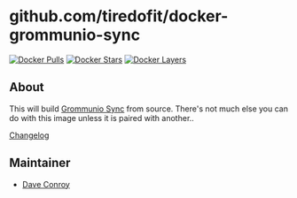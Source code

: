 # github.com/tiredofit/docker-grommunio-sync

[![Docker Pulls](https://img.shields.io/docker/pulls/tiredofit/grommunio-sync.svg)](https://hub.docker.com/r/tiredofit/grommunio-sync)
[![Docker Stars](https://img.shields.io/docker/stars/tiredofit/grommunio-sync.svg)](https://hub.docker.com/r/tiredofit/grommunio-sync)
[![Docker Layers](https://images.microbadger.com/badges/image/tiredofit/grommunio-sync.svg)](https://microbadger.com/images/tiredofit/grommunio-sync)

## About

This will build [Grommunio Sync](https://grommunio.com/) from source. There's not much else you can do with this image unless it is paired with another..

[Changelog](CHANGELOG.md)

## Maintainer

- [Dave Conroy](https://github.com/tiredofit)
